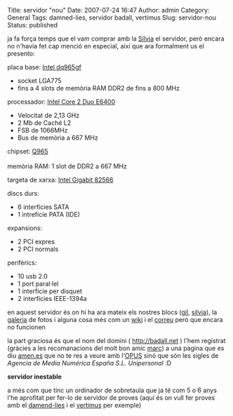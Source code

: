 Title: servidor "nou"
Date: 2007-07-24 16:47
Author: admin
Category: General
Tags: damned-lies, servidor badall, vertimus
Slug: servidor-nou
Status: published

ja fa força temps que el vam comprar amb la <a href="http://silvia.badall.net" target="_blank" rel="noopener">Sílvia</a> el servidor, però encara no n'havia fet cap menció en especial, així que ara formalment us el presento:

placa base: <a href="http://www.intel.com/products/motherboard/dq965gf/" target="_blank" rel="noopener">Intel dq965gf</a>

- socket LGA775
- fins a 4 slots de memòria RAM DDR2 de fins a 800 MHz

processador: <a href="http://processorfinder.intel.com/details.aspx?sSpec=SL9S9" target="_blank" rel="noopener">Intel Core 2 Duo E6400</a>

- Velocitat de 2,13 GHz
- 2 Mb de Caché L2
- FSB de 1066MHz
- Bus de memòria a 667 MHz

chipset: <a href="http://www.intel.com/products/chipsets/Q965_Q963/index.htm" target="_blank" rel="noopener">Q965<br />
</a>  
memòria RAM: 1 slot de DDR2 a 667 MHz

targeta de xarxa: <a href="http://www.intel.com/design/network/products/lan/controllers/82566.htm" target="_blank" rel="noopener">Intel Gigabit 82566</a>

discs durs:

- 6 interfícies SATA
- 1 intrefície PATA (IDE)

expansions:

- 2 PCI expres
- 2 PCI normals

perifèrics:

- 10 usb 2.0
- 1 port paral·lel
- 1 interfície per disquet
- 2 interfícies IEEE-1394a

en aquest servidor és on hi ha ara mateix els nostres blocs (<a href="http://gil.badall.net" target="_blank" rel="noopener">gil</a>, <a href="http://silvia.badall.net" target="_blank" rel="noopener">silvia</a>), la <a href="http://galeria.badall.net" target="_blank" rel="noopener">galeria</a> de fotos i alguna cosa més com un <a href="http://wiki.badall.net" target="_blank" rel="noopener">wiki</a> i el <a href="http://correu.badall.net" target="_blank" rel="noopener">correu</a> però que encara no funcionen

la part graciosa és que el nom del domini ( <a href="http://badall.net" target="_blank" rel="noopener">http://badall.net</a> ) l'hem registrat (gràcies a les recomanacions del molt bon amic <a href="http://majomo.com/" target="_blank" rel="noopener">marc</a>) a una pàgina que es diu <a href="http://www.amen.es" target="_blank" rel="noopener">amen.es</a> que no te res a veure amb l'<a href="http://ca.wikipedia.org/wiki/Opus_Dei" target="_blank" rel="noopener">OPUS</a> sinó que són les sigles de *Agencia de Media Numérica España S.L. Unipersonal* :D

**servidor inestable**

a més com que tinc un ordinador de sobretaula que ja té com 5 o 6 anys l'he aprofitat per fer-lo de servidor de proves (aquí és on vull fer proves amb el <a href="http://l10n.gnome.org" target="_blank" rel="noopener">damend-lies</a> i el <a href="https://code.launchpad.net/vertimus" target="_blank" rel="noopener">vertimus</a> per exemple)
